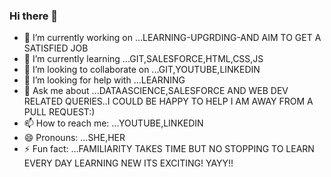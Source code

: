 ### Hi there 👋


<!-- **lavanyayangala/lavanyayangala** is a ✨ _special_ ✨ repository because its `README.md` (this file) appears on your GitHub profile. -->

<!-- Here are some ideas to get you started: -->

- 🔭 I’m currently working on ...LEARNING-UPGRDING-AND AIM TO GET A SATISFIED JOB
- 🌱 I’m currently learning ...GIT,SALESFORCE,HTML,CSS,JS
- 👯 I’m looking to collaborate on ...GIT,YOUTUBE,LINKEDIN
- 🤔 I’m looking for help with ...LEARNING
- 💬 Ask me about ...DATAASCIENCE,SALESFORCE AND WEB DEV RELATED QUERIES..I COULD BE HAPPY TO HELP I AM AWAY FROM A PULL REQUEST:)
- 📫 How to reach me: ...YOUTUBE,LINKEDIN
- 😄 Pronouns: ...SHE,HER
- ⚡ Fun fact: ...FAMILIARITY TAKES TIME BUT NO STOPPING TO LEARN EVERY DAY LEARNING NEW ITS EXCITING! YAYY!!

